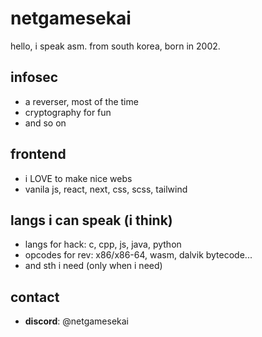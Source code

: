 # netgamesekai

hello, i speak asm.
from south korea, born in 2002.

## infosec

- a reverser, most of the time
- cryptography for fun
- and so on

## frontend

- i LOVE to make nice webs
- vanila js, react, next, css, scss, tailwind

## langs i can speak (i think)

- langs for hack: c, cpp, js, java, python
- opcodes for rev: x86/x86-64, wasm, dalvik bytecode...
- and sth i need (only when i need)

## contact

- **discord**: @netgamesekai

